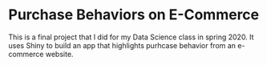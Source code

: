 # Purchase Behaviors on E-Commerce
This is a final project that I did for my Data Science class in spring 2020.  It uses Shiny to build an app that highlights purhcase behavior from an e-commerce website.
